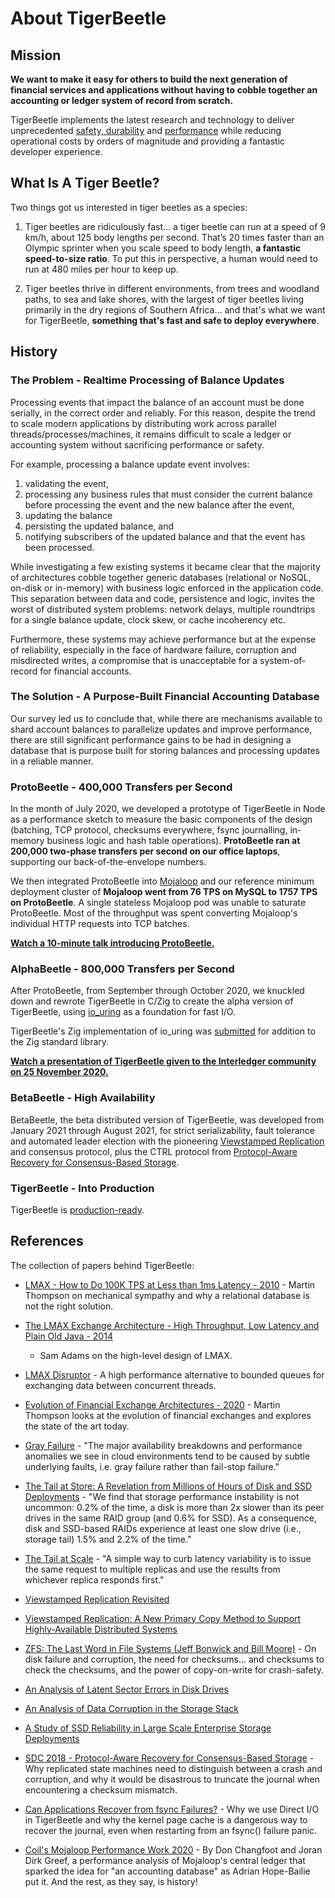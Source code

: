 # About TigerBeetle

## Mission

**We want to make it easy for others to build the next generation of financial services and
applications without having to cobble together an accounting or ledger system of record from
scratch.**

TigerBeetle implements the latest research and technology to deliver unprecedented [safety,
durability](./safety.md) and [performance](./performance.md) while reducing operational costs by
orders of magnitude and providing a fantastic developer experience.

## What Is A Tiger Beetle?

Two things got us interested in tiger beetles as a species:

1. Tiger beetles are ridiculously fast... a tiger beetle can run at a speed of 9 km/h, about 125
   body lengths per second. That’s 20 times faster than an Olympic sprinter when you scale speed to
   body length, **a fantastic speed-to-size ratio**. To put this in perspective, a human would need
   to run at 480 miles per hour to keep up.

2. Tiger beetles thrive in different environments, from trees and woodland paths, to sea and lake
   shores, with the largest of tiger beetles living primarily in the dry regions of Southern
   Africa... and that's what we want for TigerBeetle, **something that's fast and safe to deploy
   everywhere**.

## History

### The Problem - Realtime Processing of Balance Updates

Processing events that impact the balance of an account must be done serially, in the correct order
and reliably. For this reason, despite the trend to scale modern applications by distributing work
across parallel threads/processes/machines, it remains difficult to scale a ledger or accounting
system without sacrificing performance or safety.

For example, processing a balance update event involves:

1. validating the event,
2. processing any business rules that must consider the current balance before processing the event
   and the new balance after the event,
3. updating the balance
4. persisting the updated balance, and
5. notifying subscribers of the updated balance and that the event has been processed.

While investigating a few existing systems it became clear that the majority of architectures cobble
together generic databases (relational or NoSQL, on-disk or in-memory) with business logic enforced
in the application code. This separation between data and code, persistence and logic, invites the
worst of distributed system problems: network delays, multiple roundtrips for a single balance
update, clock skew, or cache incoherency etc.

Furthermore, these systems may achieve performance but at the expense of reliability, especially in
the face of hardware failure, corruption and misdirected writes, a compromise that is unacceptable
for a system-of-record for financial accounts.

### The Solution - A Purpose-Built Financial Accounting Database

Our survey led us to conclude that, while there are mechanisms available to shard account balances
to parallelize updates and improve performance, there are still significant performance gains to be
had in designing a database that is purpose built for storing balances and processing updates in a
reliable manner.

### ProtoBeetle - 400,000 Transfers per Second

In the month of July 2020, we developed a prototype of TigerBeetle in Node as a performance sketch
to measure the basic components of the design (batching, TCP protocol, checksums
everywhere, fsync journalling, in-memory business logic and hash table operations). **ProtoBeetle
ran at 200,000 two-phase transfers per second on our office laptops**, supporting our
back-of-the-envelope numbers.

We then integrated ProtoBeetle into [Mojaloop](https://mojaloop.io/) and our reference minimum
deployment cluster of **Mojaloop went from 76 TPS on MySQL to 1757 TPS on ProtoBeetle**. A single
stateless Mojaloop pod was unable to saturate ProtoBeetle. Most of the throughput was spent
converting Mojaloop's individual HTTP requests into TCP batches.

**[Watch a 10-minute talk introducing ProtoBeetle.](https://youtu.be/QOC6PHFPtAM?t=324)**

### AlphaBeetle - 800,000 Transfers per Second

After ProtoBeetle, from September through October 2020, we knuckled down and rewrote TigerBeetle in
C/Zig to create the alpha version of TigerBeetle, using [io_uring](https://kernel.dk/io_uring.pdf)
as a foundation for fast I/O.

TigerBeetle's Zig implementation of io_uring was
[submitted](https://github.com/ziglang/zig/pull/6356) for addition to the Zig standard library.

**[Watch a presentation of TigerBeetle given to the Interledger community on 25 November 2020.](https://www.youtube.com/watch?v=J1OaBRTV2vs)**

### BetaBeetle - High Availability

BetaBeetle, the beta distributed version of TigerBeetle, was developed from January 2021 through
August 2021, for strict serializability, fault tolerance and automated leader election with the
pioneering [Viewstamped Replication](http://pmg.csail.mit.edu/papers/vr-revisited.pdf) and consensus
protocol, plus the CTRL protocol from [Protocol-Aware Recovery for Consensus-Based
Storage](https://www.youtube.com/watch?v=fDY6Wi0GcPs).

### TigerBeetle - Into Production

TigerBeetle is [production-ready](./production-ready.md). 

## References

The collection of papers behind TigerBeetle:

- [LMAX - How to Do 100K TPS at Less than 1ms Latency -
  2010](https://www.infoq.com/presentations/LMAX/) - Martin Thompson on mechanical sympathy and why
  a relational database is not the right solution.

- [The LMAX Exchange Architecture - High Throughput, Low Latency and Plain Old Java -
  2014](https://skillsmatter.com/skillscasts/5247-the-lmax-exchange-architecture-high-throughput-low-latency-and-plain-old-java)

  - Sam Adams on the high-level design of LMAX.

- [LMAX Disruptor](https://lmax-exchange.github.io/disruptor/files/Disruptor-1.0.pdf) - A high
  performance alternative to bounded queues for exchanging data between concurrent threads.

- [Evolution of Financial Exchange Architectures -
  2020](https://www.youtube.com/watch?v=qDhTjE0XmkE) - Martin Thompson looks at the evolution of
  financial exchanges and explores the state of the art today.

- [Gray Failure](https://www.microsoft.com/en-us/research/wp-content/uploads/2017/06/paper-1.pdf) -
  "The major availability breakdowns and performance anomalies we see in cloud environments tend to
  be caused by subtle underlying faults, i.e. gray failure rather than fail-stop failure."

- [The Tail at Store: A Revelation from Millions of Hours of Disk and SSD
  Deployments](https://www.usenix.org/system/files/conference/fast16/fast16-papers-hao.pdf) - "We
  find that storage performance instability is not uncommon: 0.2% of the time, a disk is more than
  2x slower than its peer drives in the same RAID group (and 0.6% for SSD). As a consequence, disk
  and SSD-based RAIDs experience at least one slow drive (i.e., storage tail) 1.5% and 2.2% of the
  time."

- [The Tail at
  Scale](https://www2.cs.duke.edu/courses/cps296.4/fall13/838-CloudPapers/dean_longtail.pdf) - "A
  simple way to curb latency variability is to issue the same request to multiple replicas and use
  the results from whichever replica responds first."

- [Viewstamped Replication Revisited](http://pmg.csail.mit.edu/papers/vr-revisited.pdf)

- [Viewstamped Replication: A New Primary Copy Method to Support Highly-Available Distributed
  Systems](http://pmg.csail.mit.edu/papers/vr.pdf)

- [ZFS: The Last Word in File Systems (Jeff Bonwick and Bill
  Moore)](https://www.youtube.com/watch?v=NRoUC9P1PmA) - On disk failure and corruption, the need
  for checksums... and checksums to check the checksums, and the power of copy-on-write for
  crash-safety.

- [An Analysis of Latent Sector Errors in Disk
  Drives](https://research.cs.wisc.edu/wind/Publications/latent-sigmetrics07.pdf)

- [An Analysis of Data Corruption in the Storage
  Stack](https://www.usenix.org/legacy/events/fast08/tech/full_papers/bairavasundaram/bairavasundaram.pdf)

- [A Study of SSD Reliability in Large Scale Enterprise Storage
  Deployments](https://www.usenix.org/system/files/fast20-maneas.pdf)

- [SDC 2018 - Protocol-Aware Recovery for Consensus-Based
  Storage](https://www.youtube.com/watch?v=fDY6Wi0GcPs) - Why replicated state machines need to
  distinguish between a crash and corruption, and why it would be disastrous to truncate the journal
  when encountering a checksum mismatch.

- [Can Applications Recover from fsync
  Failures?](https://www.usenix.org/system/files/atc20-rebello.pdf) - Why we use Direct I/O in
  TigerBeetle and why the kernel page cache is a dangerous way to recover the journal, even when
  restarting from an fsync() failure panic.

- [Coil's Mojaloop Performance Work
  2020](https://docs.mojaloop.io/legacy/discussions/Mojaloop%20Performance%202020.pdf) - By Don
  Changfoot and Joran Dirk Greef, a performance analysis of Mojaloop's central ledger that sparked
  the idea for "an accounting database" as Adrian Hope-Bailie put it. And the rest, as they say, is
  history!
